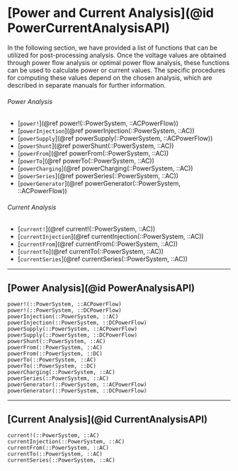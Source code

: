 # [Power and Current Analysis](@id PowerCurrentAnalysisAPI)

In the following section, we have provided a list of functions that can be utilized for post-processing analysis. Once the voltage values are obtained through power flow analysis or optimal power flow analysis, these functions can be used to calculate power or current values. The specific procedures for computing these values depend on the chosen analysis, which are described in separate manuals for further information.


###### Power Analysis
* [`power!`](@ref power!(::PowerSystem, ::ACPowerFlow))
* [`powerInjection`](@ref powerInjection(::PowerSystem, ::AC))
* [`powerSupply`](@ref powerSupply(::PowerSystem, ::ACPowerFlow))
* [`powerShunt`](@ref powerShunt(::PowerSystem, ::AC))
* [`powerFrom`](@ref powerFrom(::PowerSystem, ::AC))
* [`powerTo`](@ref powerTo(::PowerSystem, ::AC))
* [`powerCharging`](@ref powerCharging(::PowerSystem, ::AC))
* [`powerSeries`](@ref powerSeries(::PowerSystem, ::AC))
* [`powerGenerator`](@ref powerGenerator(::PowerSystem, ::ACPowerFlow))

###### Current Analysis
* [`current!`](@ref current!(::PowerSystem, ::AC))
* [`currentInjection`](@ref currentInjection(::PowerSystem, ::AC))
* [`currentFrom`](@ref currentFrom(::PowerSystem, ::AC))
* [`currentTo`](@ref currentTo(::PowerSystem, ::AC))
* [`currentSeries`](@ref currentSeries(::PowerSystem, ::AC))

---

## [Power Analysis](@id PowerAnalysisAPI)
```@docs
power!(::PowerSystem, ::ACPowerFlow)
power!(::PowerSystem, ::DCPowerFlow)
powerInjection(::PowerSystem, ::AC)
powerInjection(::PowerSystem, ::DCPowerFlow)
powerSupply(::PowerSystem, ::ACPowerFlow)
powerSupply(::PowerSystem, ::DCPowerFlow)
powerShunt(::PowerSystem, ::AC)
powerFrom(::PowerSystem, ::AC)
powerFrom(::PowerSystem, ::DC)
powerTo(::PowerSystem, ::AC)
powerTo(::PowerSystem, ::DC)
powerCharging(::PowerSystem, ::AC)
powerSeries(::PowerSystem, ::AC)
powerGenerator(::PowerSystem, ::ACPowerFlow)
powerGenerator(::PowerSystem, ::DCPowerFlow)
```

---

## [Current Analysis](@id CurrentAnalysisAPI)
```@docs
current!(::PowerSystem, ::AC)
currentInjection(::PowerSystem, ::AC)
currentFrom(::PowerSystem, ::AC)
currentTo(::PowerSystem, ::AC)
currentSeries(::PowerSystem, ::AC)
```